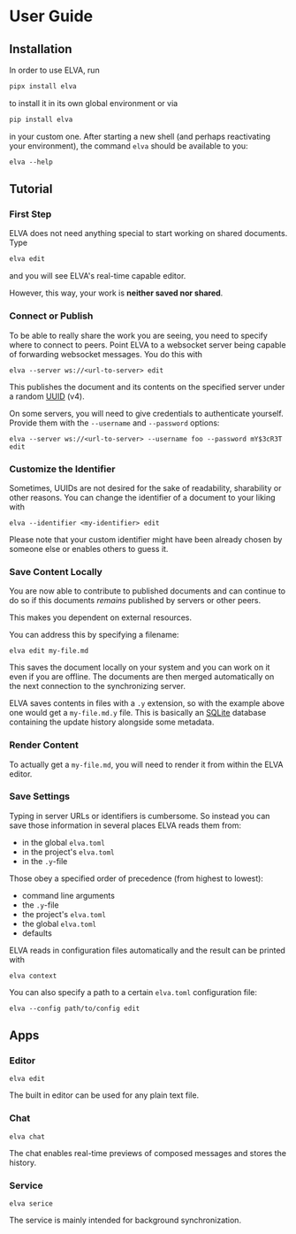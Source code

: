 # User Guide

## Installation

In order to use ELVA, run

```sh
pipx install elva
```

to install it in its own global environment or via

```sh
pip install elva
```

in your custom one.
After starting a new shell (and perhaps reactivating your environment), the command `elva` should be available to you:

```
elva --help
```


## Tutorial

### First Step

ELVA does not need anything special to start working on shared documents.
Type

```sh
elva edit
```

and you will see ELVA's real-time capable editor.

However, this way, your work is **neither saved nor shared**.


### Connect or Publish

To be able to really share the work you are seeing, you need to specify where to connect to peers.
Point ELVA to a websocket server being capable of forwarding websocket messages.
You do this with

```
elva --server ws://<url-to-server> edit
```

This publishes the document and its contents on the specified server under a random [UUID](https://datatracker.ietf.org/doc/html/rfc4122) (v4).

On some servers, you will need to give credentials to authenticate yourself.
Provide them with the `--username` and `--password` options:

```
elva --server ws://<url-to-server> --username foo --password mY$3cR3T edit
```


### Customize the Identifier

Sometimes, UUIDs are not desired for the sake of readability, sharability or other reasons. You can change the identifier of a document to your liking with

```
elva --identifier <my-identifier> edit
```

Please note that your custom identifier might have been already chosen by someone else or enables others to guess it.


### Save Content Locally

You are now able to contribute to published documents and can continue to do so if this documents *remains* published by servers or other peers.

This makes you dependent on external resources.

You can address this by specifying a filename:

```
elva edit my-file.md
```

This saves the document locally on your system and you can work on it even if you are offline.
The documents are then merged automatically on the next connection to the synchronizing server.

ELVA saves contents in files with a `.y` extension, so with the example above one would get a `my-file.md.y` file.
This is basically an [SQLite](https://sqlite.org/) database containing the update history alongside some metadata.


### Render Content

To actually get a `my-file.md`, you will need to render it from within the ELVA editor.


### Save Settings

Typing in server URLs or identifiers is cumbersome.
So instead you can save those information in several places ELVA reads them from:

- in the global `elva.toml`
- in the project's `elva.toml`
- in the `.y`-file

Those obey a specified order of precedence (from highest to lowest):

- command line arguments
- the `.y`-file
- the project's `elva.toml`
- the global `elva.toml`
- defaults

ELVA reads in configuration files automatically and the result can be printed with

```
elva context
```

You can also specify a path to a certain `elva.toml` configuration file:

```
elva --config path/to/config edit
```

## Apps

### Editor

```
elva edit
```

The built in editor can be used for any plain text file.

### Chat

```
elva chat
```

The chat enables real-time previews of composed messages and stores the history.


### Service

```
elva serice
```

The service is mainly intended for background synchronization.
